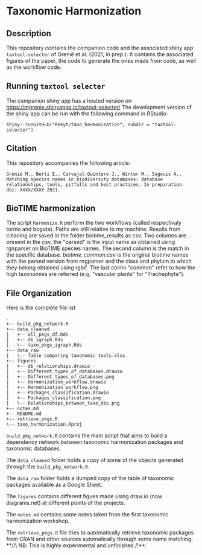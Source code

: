 # Taxonomic Harmonization

## Description

This repository contains the companion code and the associated shiny app `taxtool-selecter` of Grenié et al. (2021, in prep.). It contains the associated figures of the paper, the code to generate the ones made from code, as well as the workflow code.

## Running `taxtool selecter`

The companion shiny app has a hosted version on https://mgrenie.shinyapps.io/taxtool-selecter/
The development version of the shiny app can be run with the following command in RStudio:

```
shiny::runGitHub("Rekyt/taxo_harmonization", subdir = "taxtool-selecter")
```


## Citation

This repository accompanies the following article:

```
Grenié M., Berti E., Carvajal-Quintero J., Winter M., Sagouis A., Matching species names in biodiversity databases: database relationships, tools, pitfalls and best practices. In preparation. doi: XXXX/XXXX 2021.
```


## BioTIME harmonization

The script `harmonize.R` perform the two workflows (called respectivaly torino and bogota). Paths are still relative to my machine. 
Results from cleaning are saved in the folder biotime_results as csv. Two columns are present in the csv, the "parsed" is the input name as obtained using rgnparser on BioTIME species names. The second column is the match in the specific database.
*biotime_common.csv* is the original biotime names with the parsed version from rngparser and the class and phylum to which they belong obtained using rgbif. The last colmn "common" refer to how the high taxonomies are referred (e.g. "vascular plants" for "Trachephyta").


## File Organization

Here is the complete file list

```
.
+-- build_pkg_network.R
+-- data_cleaned
|   +-- all_pkgs_df.Rds
|   +-- db_igraph.Rds
|   \-- taxo_pkgs_igraph.Rds
+-- data_raw
|   \-- Table comparing taxonomic tools.xlsx
+-- figures
|   +-- db_relationships.drawio
|   +-- Different_types_of_databases.drawio
|   +-- Different_types_of_databases.png
|   +-- Harmonization_workflow.drawio
|   +-- Harmonization_workflow.png
|   +-- Packages_classification.drawio
|   +-- Packages_classification.png
|   \-- Relationships_between_taxo_dbs.png
+-- notes.md
+-- README.md
+-- retrieve_pkgs.R
\-- taxo_harmonization.Rproj
```

`build_pkg_network.R` contains the main script that aims to build a dependency network between taxonomic harmonization packages and taxonomic databases.

The `data_cleaned` folder holds a copy of some of the objects generated through the `build_pkg_network.R`.

The `data_raw` folder holds a dumped copy of the table of taxonomic packages available as a Google Sheet.

The `figures` contains different figues made using draw.io (now diagrams.net) at different points of the projects.

The `notes.md` contains some notes taken from the first taxonomic harmonization workshop.

The `retrieve_pkgs.R` file tries to automatically retrieve taxonomic packages from CRAN and other sources automatically through some name matching. **/!\ NB: This is highly experimental and unfinished /!\**.
